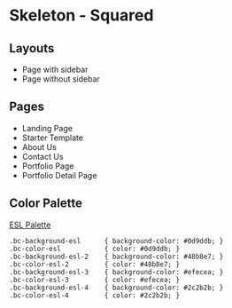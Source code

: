 # Skeleton - Squared

## Layouts
* Page with sidebar
* Page without sidebar

## Pages
* Landing Page
* Starter Template
* About Us
* Contact Us
* Portfolio Page
* Portfolio Detail Page


## Color Palette
[ESL Palette](http://brandcolors.net?brands=247)

```
.bc-background-esl      { background-color: #0d9ddb; } 
.bc-color-esl           { color: #0d9ddb; } 
.bc-background-esl-2    { background-color: #48b8e7; } 
.bc-color-esl-2         { color: #48b8e7; } 
.bc-background-esl-3    { background-color: #efecea; } 
.bc-color-esl-3         { color: #efecea; } 
.bc-background-esl-4    { background-color: #2c2b2b; } 
.bc-color-esl-4         { color: #2c2b2b; }
```
